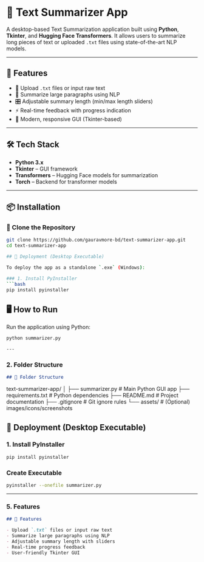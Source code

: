 # 🧠 Text Summarizer App

A desktop-based Text Summarization application built using **Python**, **Tkinter**, and **Hugging Face Transformers**. It allows users to summarize long pieces of text or uploaded `.txt` files using state-of-the-art NLP models.

---

## 🚀 Features

- 📄 Upload `.txt` files or input raw text
- 📝 Summarize large paragraphs using NLP
- 🎛️ Adjustable summary length (min/max length sliders)
- ⚡ Real-time feedback with progress indication
- 🎨 Modern, responsive GUI (Tkinter-based)

---

## 🛠️ Tech Stack

- **Python 3.x**
- **Tkinter** – GUI framework
- **Transformers** – Hugging Face models for summarization
- **Torch** – Backend for transformer models

---

## 📦 Installation

### 🔧 Clone the Repository
```bash
git clone https://github.com/gauravmore-bd/text-summarizer-app.git
cd text-summarizer-app

## 🚚 Deployment (Desktop Executable)

To deploy the app as a standalone `.exe` (Windows):

### 1. Install PyInstaller
```bash
pip install pyinstaller


```
## 🖥️ How to Run

Run the application using Python:

```bash
python summarizer.py

---
```
### 2. **Folder Structure**

```markdown
## 📁 Folder Structure
```
text-summarizer-app/
│
├── summarizer.py # Main Python GUI app
├── requirements.txt # Python dependencies
├── README.md # Project documentation
├── .gitignore # Git ignore rules
└── assets/ # (Optional) images/icons/screenshots

## 🚚 Deployment (Desktop Executable)

### 1. Install PyInstaller
```bash
pip install pyinstaller

```
### Create Executable
```bash
pyinstaller --onefile summarizer.py
```

---

### 5. **Features**

```markdown
## 🚀 Features

- Upload `.txt` files or input raw text  
- Summarize large paragraphs using NLP  
- Adjustable summary length with sliders  
- Real-time progress feedback  
- User-friendly Tkinter GUI  
